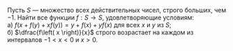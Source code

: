 Пусть $S$ — множество всех действительных чисел, строго больших, чем $-1$. Найти все функции $f:S\to S$, удовлетворяющие условиям:
<br/>а) $f(x+f(y)+xf(y))=y+f(x)+yf(x)$ для всех $x$ и $y$ из $S$;
<br/>б) $\dfrac{f\left( x \right)}{x}$ строго возрастает на каждом из интервалов $-1 < x < 0$ и $x > 0$.